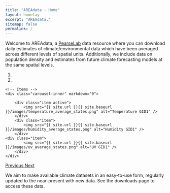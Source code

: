 ```yaml
---
title: "AREAdata - Home"
layout: homelay
excerpt: "AREAdata."
sitemap: false
permalink: /
---
```



Welcome to AREAdata, a [PearseLab](http://pearselab.com/) data resource where you can download daily estimates of climate/environmental data which have been averaged across different levels of spatial units.
Additionally, we include data on population density and estimates from future climate forecasting models at the same spatial levels.


<div markdown="0" id="carousel" class="carousel slide" data-ride="carousel" data-interval="5000" data-pause="hover" >
    <!-- Menu -->
    <ol class="carousel-indicators">
        <li data-target="#carousel" data-slide-to="0" class="active"></li>
        <li data-target="#carousel" data-slide-to="1"></li>
    </ol>

    <!-- Items -->
    <div class="carousel-inner" markdown="0">

        <div class="item active">
            <img src="{{ site.url }}{{ site.baseurl }}/images/temperature_average_states.png" alt="Temperature GID1" />
        </div>
        <div class="item">
            <img src="{{ site.url }}{{ site.baseurl }}/images/humidity_average_states.png" alt="Humidity GID1" />
        </div>
	<div class="item">
            <img src="{{ site.url }}{{ site.baseurl }}/images/uv_average_states.png" alt="UV GID1" />
        </div>
    </div>
  <a class="left carousel-control" href="#carousel" role="button" data-slide="prev">
    <span class="glyphicon glyphicon-chevron-left" aria-hidden="true"></span>
    <span class="sr-only">Previous</span>
  </a>
  <a class="right carousel-control" href="#carousel" role="button" data-slide="next">
    <span class="glyphicon glyphicon-chevron-right" aria-hidden="true"></span>
    <span class="sr-only">Next</span>
  </a>
</div>


We aim to make available climate datasets in an easy-to-use form, regularly updated to the near-present with new data. See the downloads page to access these data.
